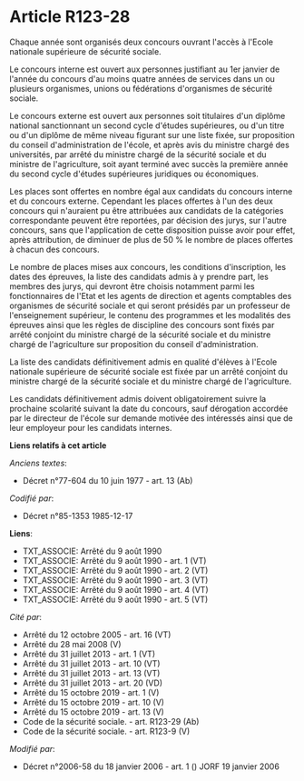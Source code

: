 # Article R123-28

Chaque année sont organisés deux concours ouvrant l'accès à l'Ecole nationale supérieure de sécurité sociale.

Le concours interne est ouvert aux personnes justifiant au 1er janvier de l'année du concours d'au moins quatre années de
services dans un ou plusieurs organismes, unions ou fédérations d'organismes de sécurité sociale.

Le concours externe est ouvert aux personnes soit titulaires d'un diplôme national sanctionnant un second cycle d'études
supérieures, ou d'un titre ou d'un diplôme de même niveau figurant sur une liste fixée, sur proposition du conseil
d'administration de l'école, et après avis du ministre chargé des universités, par arrêté du ministre chargé de la sécurité
sociale et du ministre de l'agriculture, soit ayant terminé avec succès la première année du second cycle d'études
supérieures juridiques ou économiques. 

Les places sont offertes en nombre égal aux candidats du concours interne et du concours externe. Cependant les places
offertes à l'un des deux concours qui n'auraient pu être attribuées aux candidats de la catégories correspondante peuvent
être reportées, par décision des jurys, sur l'autre concours, sans que l'application de cette disposition puisse avoir pour
effet, après attribution, de diminuer de plus de 50 % le nombre de places offertes à chacun des concours.

Le nombre de places mises aux concours, les conditions d'inscription, les dates des épreuves, la liste des candidats admis à
y prendre part, les membres des jurys, qui devront être choisis notamment parmi les fonctionnaires de l'Etat et les agents de
direction et agents comptables des organismes de sécurité sociale et qui seront présidés par un professeur de l'enseignement
supérieur, le contenu des programmes et les modalités des épreuves ainsi que les règles de discipline des concours sont fixés
par arrêté conjoint du ministre chargé de la sécurité sociale et du ministre chargé de l'agriculture sur proposition du
conseil d'administration. 

La liste des candidats définitivement admis en qualité d'élèves à l'Ecole nationale supérieure de sécurité sociale est fixée
par un arrêté conjoint du ministre chargé de la sécurité sociale et du ministre chargé de l'agriculture.

Les candidats définitivement admis doivent obligatoirement suivre la prochaine scolarité suivant la date du concours, sauf
dérogation accordée par le directeur de l'école sur demande motivée des intéressés ainsi que de leur employeur pour les
candidats internes.

**Liens relatifs à cet article**

_Anciens textes_:

  - Décret n°77-604 du 10 juin 1977 - art. 13 (Ab)

_Codifié par_:

  - Décret n°85-1353 1985-12-17

**Liens**:

  - TXT_ASSOCIE: Arrêté du 9 août 1990
  - TXT_ASSOCIE: Arrêté du 9 août 1990 - art. 1 (VT)
  - TXT_ASSOCIE: Arrêté du 9 août 1990 - art. 2 (VT)
  - TXT_ASSOCIE: Arrêté du 9 août 1990 - art. 3 (VT)
  - TXT_ASSOCIE: Arrêté du 9 août 1990 - art. 4 (VT)
  - TXT_ASSOCIE: Arrêté du 9 août 1990 - art. 5 (VT)

_Cité par_:

  - Arrêté du 12 octobre 2005 - art. 16 (VT)
  - Arrêté du 28 mai 2008 (V)
  - Arrêté du 31 juillet 2013 - art. 1 (VT)
  - Arrêté du 31 juillet 2013 - art. 10 (VT)
  - Arrêté du 31 juillet 2013 - art. 13 (VT)
  - Arrêté du 31 juillet 2013 - art. 20 (VD)
  - Arrêté du 15 octobre 2019 - art. 1 (V)
  - Arrêté du 15 octobre 2019 - art. 10 (V)
  - Arrêté du 15 octobre 2019 - art. 13 (V)
  - Code de la sécurité sociale. - art. R123-29 (Ab)
  - Code de la sécurité sociale. - art. R123-9 (V)

_Modifié par_:

  - Décret n°2006-58 du 18 janvier 2006 - art. 1 () JORF 19 janvier 2006
